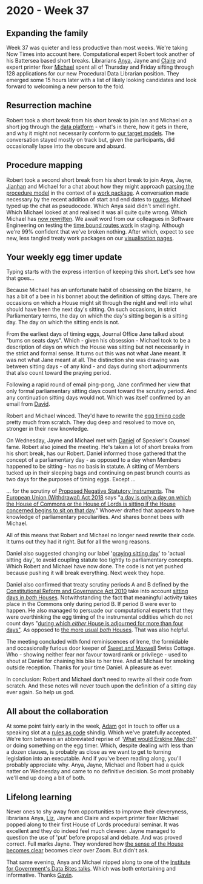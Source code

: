 # 2020 - Week 37

## Expanding the family

Week 37 was quieter and less productive than most weeks. We're taking Now Times into account here. Computational expert Robert took another of his Battersea based short breaks. Librarians [Anya](https://twitter.com/bitten_), Jayne and [Claire](https://twitter.com/tinysprite) and expert printer fixer [Michael](https://twitter.com/fantasticlife) spent all of Thursday and Friday sifting through 128 applications for our new Procedural Data Librarian position. They emerged some 15 hours later with a list of likely looking candidates and look forward to welcoming a new person to the fold.

## Resurrection machine

Robert took a short break from his short break to join Ian and Michael on a short jog through the [data platform](https://api.parliament.uk/) - what's in there, how it gets in there, and why it might not necessarily conform to [our target models](https://ukparliament.github.io/ontologies/). The conversation stayed mostly on track but, given the participants, did occasionally lapse into the obscure and absurd.

## Procedure mapping

Robert took a second short break from his short break to join Anya, Jayne, [Jianhan](https://twitter.com/jianhanzhu) and Michael for a chat about how they might approach [parsing the procedure model](https://ukparliament.github.io/ontologies/procedure/flowcharts/design-notes.html#how-is-a-procedure-map-parsed-in-the-context-of-a-work-package) in the context of a [work package](https://ukparliament.github.io/ontologies/procedure/procedure-ontology.html#d4e259). A conversation made necessary by the recent addition of start and end dates to [routes](https://ukparliament.github.io/ontologies/procedure/procedure-ontology.html#d4e164).  Michael typed up the chat as pseudocode. Which Anya said didn't smell right. Which Michael looked at and realised it was all quite quite wrong. Which Michael has [now rewritten](https://ukparliament.github.io/ontologies/procedure/flowcharts/meta/parsing/). We await word from our colleagues in Software Engineering on testing the [time bound routes work](https://trello.com/c/CDGB80DD/57-time-bound-routes) in staging. Although we're 99% confident that we've broken nothing. After which, expect to see new, less tangled treaty work packages on our [visualisation pages](https://procedures.azurewebsites.net/WorkPackages/1236/graph).

## Your weekly egg timer update

Typing starts with the express intention of keeping this short. Let's see how that goes...

Because Michael has an unfortunate habit of obsessing on the bizarre, he has a bit of a bee in his bonnet about the definition of sitting days. There are occasions on which a House might sit through the night and well into what should have been the next day's sitting. On such occasions, in strict Parliamentary terms, the day on which the day's sitting began is a sitting day. The day on which the sitting ends is not.

From the earliest days of timing eggs, Journal Office Jane talked about "bums on seats days". Which - given his obsession - Michael took to be a description of days on which the House was sitting but not necessarily in the strict and formal sense. It turns out this was not what Jane meant. It was not what Jane meant at all. The distinction she was drawing was between sitting days - of any kind - and days during short adjournments that also count toward the praying period.

Following a rapid round of email ping-pong, Jane confirmed her view that only formal parliamentary sitting days count toward the scrutiny period. And any continuation sitting days would not. Which was itself confirmed by an email from [David](https://twitter.com/clerkly).

Robert and Michael winced. They'd have to rewrite the [egg timing code](https://github.com/fantasticlife/egg-timer) pretty much from scratch. They dug deep and resolved to move on, stronger in their new knowledge. 

On Wednesday, Jayne and Michael met with [Daniel](https://www.danielgreenberg.co.uk/) of Speaker's Counsel fame. Robert also joined the meeting. He's taken a lot of short breaks from his short break, has our Robert. Daniel informed those gathered that the concept of a parliamentary day - as opposed to a day when Members happened to be sitting - has no basis in statute. A sitting of Members tucked up in their sleeping bags and continuing on past brunch counts as two days for the purposes of timing eggs. Except ...

... for the scrutiny of [Proposed Negative Statutory Instruments](https://www.parliament.uk/site-information/glossary/proposed-negative-statutory-instrument/). The [European Union (Withdrawal) Act 2018](https://www.legislation.gov.uk/ukpga/2018/16/schedule/7/enacted) says "[a day is only a day on which the House of Commons or the House of Lords is sitting if the House concerned begins to sit on that day](https://www.legislation.gov.uk/ukpga/2018/16/schedule/7/enacted#schedule-7-paragraph-17-11)." Whoever drafted that appears to have knowledge of parliamentary peculiarities. And shares bonnet bees with Michael.

All of this means that Robert and Michael no longer need rewrite their code. It turns out they had it right. But for all the wrong reasons. 

Daniel also suggested changing our label '[praying sitting day](https://github.com/fantasticlife/egg-timer/blob/master/lib/monkey_patching/date.rb#L16)' to 'actual sitting day', to avoid coupling statute too tightly to parliamentary concepts. Which Robert and Michael have now done. The code is not yet pushed because pushing it will break everything. Next week they hope.

Daniel also confirmed that treaty scrutiny periods A and B defined by the [Constitutional Reform and Governance Act 2010](https://www.legislation.gov.uk/ukpga/2010/25/introduction) take into account [sitting days in *both* Houses](https://www.legislation.gov.uk/ukpga/2010/25/part/2#section-20-9). Notwithstanding the fact that meaningful activity takes place in the Commons only during period B. If period B were ever to happen. He also managed to persuade our computational experts that they were overthinking the egg timing of the instrumental oddities which do not count days "[during which *either* House is adjourned for more than four days"](https://www.legislation.gov.uk/ukpga/2006/51/section/19#viewLegSnippet). As opposed to [the more usual *both* Houses](https://www.legislation.gov.uk/ukpga/Geo6/9-10/36/section/7#section-7-1). That was also helpful.

The meeting concluded with fond reminiscences of Irene, the formidable and occasionally furious door keeper of [Sweet and Maxwell](https://en.wikipedia.org/wiki/Sweet_%26_Maxwell) Swiss Cottage. Who - showing neither fear nor favour toward rank or privilege - used to shout at Daniel for chaining his bike to her tree. And at Michael for smoking outside reception. Thanks for your time Daniel. A pleasure as ever. 

In conclusion: Robert and Michael don't need to rewrite all their code from scratch. And these notes will never touch upon the definition of a sitting day ever again. So help us god.

## All about the collaboration 

At some point fairly early in the week, [Adam](https://twitter.com/AdamWyner) got in touch to offer us a speaking slot at a [rules as code](https://govinsider.asia/inclusive-gov/four-things-you-should-know-about-rules-as-code/) shindig. Which we've gratefully accepted. We're torn between an abbreviated reprise of '[What would Erskine May do?](https://smethur.st/posts/176135870)' or doing something on the egg timer. Which, despite dealing with less than a dozen clauses, is probably as close as we want to get to turning legislation into an executable. And if you've been reading along, you'll probably appreciate why. Anya, Jayne, Michael and Robert had a quick natter on Wednesday and came to no definitive decision. So most probably we'll end up doing a bit of both.
 
## Lifelong learning

Never ones to shy away from opportunities to improve their cleveryness, librarians Anya, [Liz](https://twitter.com/greensideknits), Jayne and Claire and expert printer fixer Michael popped along to their first House of Lords procedural seminar. It was excellent and they do indeed feel much cleverer. Jayne managed to question the use of 'put' before proposal and debate. And was proved correct. Full marks Jayne. They wondered how [the sense of the House becomes clear](https://publications.parliament.uk/pa/ld/ldcomp/compso2017/compso06.htm#a67) becomes clear over Zoom. But didn't ask.

That same evening, Anya and Michael nipped along to one of the [Institute for Government's Data Bites talks](https://www.instituteforgovernment.org.uk/events/data-bites-13). Which was both entertaining and informative. Thanks [Gavin](https://twitter.com/GavinFreeguard).